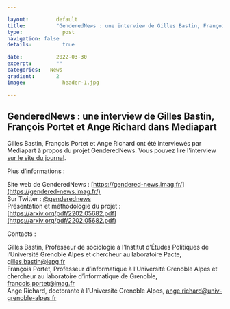 ```yaml
---

layout:			default
title:  		"GenderedNews : une interview de Gilles Bastin, François Portet et Ange Richard dans Mediapart"
type:			  post
navigation: false
details:		  true

date:   		2022-03-30
excerpt: 		""
categories:   News
gradient: 		2
image: 			  header-1.jpg

---
```


## GenderedNews : une interview de Gilles Bastin, François Portet et Ange Richard dans Mediapart

Gilles Bastin, François Portet et Ange Richard ont été interviewés par Mediapart à propos du projet GenderedNews. Vous pouvez lire l'interview [sur le site du journal](https://www.mediapart.fr/journal/france/250322/la-societe-refletee-par-les-medias-n-est-pas-du-tout-paritaire).
 
 
Plus d’informations :

Site web de GenderedNews : [https://gendered-news.imag.fr/](https://gendered-news.imag.fr/)<br>
Sur Twitter : [@genderednews](https://twitter.com/genderednews)<br>
Présentation et méthodologie du projet : [https://arxiv.org/pdf/2202.05682.pdf](https://arxiv.org/pdf/2202.05682.pdf)
 
Contacts :

Gilles Bastin, Professeur de sociologie à l’Institut d’Études Politiques de l’Université Grenoble Alpes et chercheur au laboratoire Pacte, [gilles.bastin@iepg.fr](mailto:gilles.bastin@iepg.fr)<br>
François Portet, Professeur d’informatique à l’Université Grenoble Alpes et chercheur au laboratoire d’informatique de Grenoble, [francois.portet@imag.fr](mailto:francois.portet@imag.fr)<br>
Ange Richard, doctorante à l’Université Grenoble Alpes, [ange.richard@univ-grenoble-alpes.fr](ange.richard@univ-grenoble-alpes.fr)
